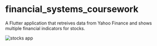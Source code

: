 # financial_systems_coursework

A Flutter application that retreives data from Yahoo Finance and shows multiple financial indicators for stocks.

![stocks app](https://user-images.githubusercontent.com/42540447/113993730-6e02f480-985d-11eb-8141-781ab86edd25.png)
